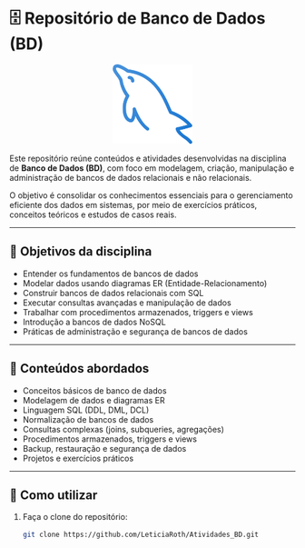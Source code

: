 # 🗄️ Repositório de Banco de Dados (BD)

<p align="center">
  <img src="Logo_BD/BD.png" alt="Ícone de Banco de Dados" width="140">
</p>

Este repositório reúne conteúdos e atividades desenvolvidas na disciplina de **Banco de Dados (BD)**, com foco em modelagem, criação, manipulação e administração de bancos de dados relacionais e não relacionais.

O objetivo é consolidar os conhecimentos essenciais para o gerenciamento eficiente dos dados em sistemas, por meio de exercícios práticos, conceitos teóricos e estudos de casos reais.

---

## 🎯 Objetivos da disciplina

- Entender os fundamentos de bancos de dados  
- Modelar dados usando diagramas ER (Entidade-Relacionamento)  
- Construir bancos de dados relacionais com SQL  
- Executar consultas avançadas e manipulação de dados  
- Trabalhar com procedimentos armazenados, triggers e views  
- Introdução a bancos de dados NoSQL  
- Práticas de administração e segurança de bancos de dados  

---

## 🧠 Conteúdos abordados

- Conceitos básicos de banco de dados  
- Modelagem de dados e diagramas ER  
- Linguagem SQL (DDL, DML, DCL)  
- Normalização de bancos de dados  
- Consultas complexas (joins, subqueries, agregações)  
- Procedimentos armazenados, triggers e views  
- Backup, restauração e segurança de dados  
- Projetos e exercícios práticos  

---

## 🚀 Como utilizar

1. Faça o clone do repositório:
   ```bash
   git clone https://github.com/LeticiaRoth/Atividades_BD.git
